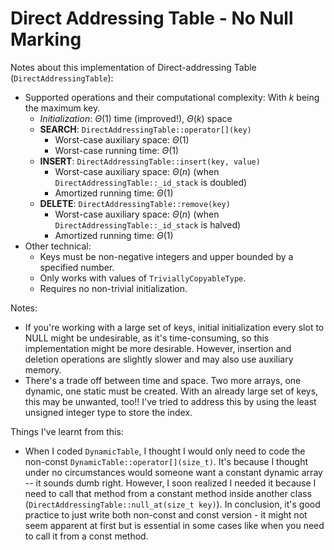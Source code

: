 # Direct Addressing Table - No Null Marking
Notes about this implementation of Direct-addressing Table (`DirectAddressingTable`):
* Supported operations and their computational complexity: With $k$ being the maximum key.
    * *Initialization*: $\Theta(1)$ time (improved!), $\Theta(k)$ space
    * **SEARCH**: `DirectAddressingTable::operator[](key)`
        * Worst-case auxiliary space: $\Theta(1)$
        * Worst-case running time: $\Theta(1)$
    * **INSERT**: `DirectAddressingTable::insert(key, value)`
        * Worst-case auxiliary space: $\Theta(n)$ (when `DirectAddressingTable::_id_stack` is doubled)
        * Amortized running time: $\Theta(1)$
    * **DELETE**: `DirectAddressingTable::remove(key)`
        * Worst-case auxiliary space: $\Theta(n)$ (when `DirectAddressingTable::_id_stack` is halved)
        * Amortized running time: $\Theta(1)$
* Other technical:
    * Keys must be non-negative integers and upper bounded by a specified number.
    * Only works with values of `TriviallyCopyableType`.
    * Requires no non-trivial initialization.

Notes:
* If you're working with a large set of keys, initial initialization every slot to NULL might be undesirable, as it's time-consuming, so this implementation might be more desirable. However, insertion and deletion operations are slightly slower and may also use auxiliary memory.
* There's a trade off between time and space. Two more arrays, one dynamic, one static must be created. With an already large set of keys, this may be unwanted, too!! I've tried to address this by using the least unsigned integer type to store the index.

Things I've learnt from this:
* When I coded `DynamicTable`, I thought I would only need to code the non-const `DynamicTable::operator[](size_t)`. It's because I thought under no circumstances would someone want a constant dynamic array -- it sounds dumb right. However, I soon realized I needed it because I need to call that method from a constant method inside another class (`DirectAddressingTable::null_at(size_t key)`). In conclusion, it's good practice to just write both non-const and const version - it might not seem apparent at first but is essential in some cases like when you need to call it from a const method.
